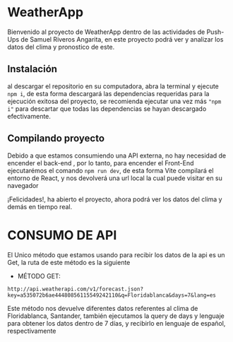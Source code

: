 # WeatherApp

Bienvenido al proyecto de WeatherApp dentro de las actividades de Push-Ups de Samuel Riveros Angarita, en este proyecto podrá ver y analizar los datos del clima y pronostico de este.

## Instalación

al descargar el repositorio en su computadora, abra la terminal y ejecute ```npm i```, de esta forma descargará las dependencias requeridas para la ejecución exitosa del proyecto, se recomienda ejecutar una vez más ```"npm i"``` para descartar que todas las dependencias se hayan descargado efectivamente.


## Compilando proyecto
Debido a que estamos consumiendo una API externa, no hay necesidad de encender el back-end , por lo tanto, para encender el Front-End ejecutarémos el comando ```npm run dev```, de esta forma Vite compilará el entorno de React, y nos devolverá una url local la cual puede visitar en su navegador

¡Felicidades!, ha abierto el proyecto, ahora podrá ver los datos del clima y demás en tiempo real.

# CONSUMO DE API

El Unico método que estamos usando para recibir los datos de la api es un Get, la ruta de este método es la siguiente

- MÉTODO GET:
```
http://api.weatherapi.com/v1/forecast.json?key=a535072b6ae44480856115549242110&q=Floridablanca&days=7&lang=es
```

Este método nos devuelve diferentes datos referentes al clima de Floridablanca, Santander, también ejecutamos la query de days y lenguaje para obtener los datos dentro de 7 días, y recibirlo en lenguaje de español, respectivamente